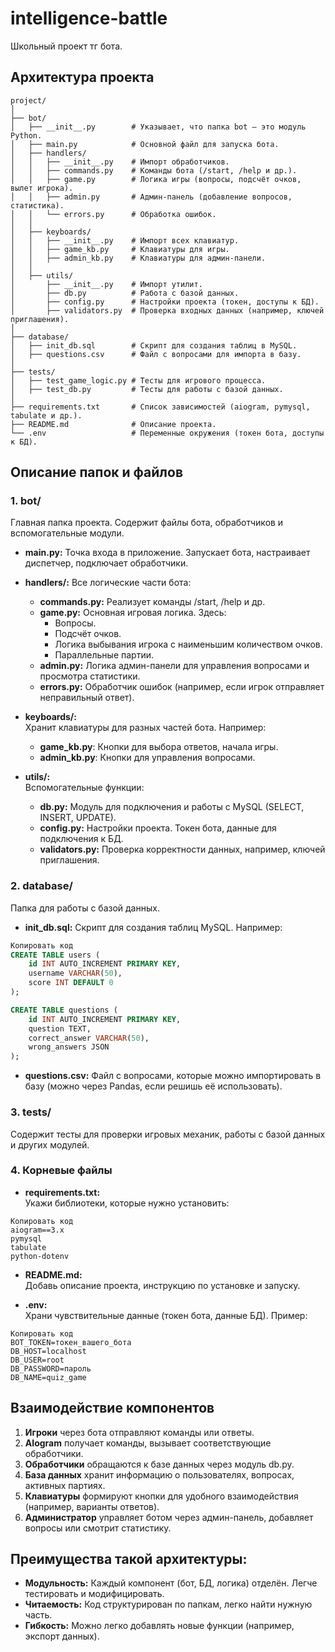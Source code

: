 # intelligence-battle
Школьный проект тг бота.

## Архитектура проекта
```
project/
│
├── bot/
│   ├── __init__.py        # Указывает, что папка bot — это модуль Python.
│   ├── main.py            # Основной файл для запуска бота.
│   ├── handlers/
│   │   ├── __init__.py    # Импорт обработчиков.
│   │   ├── commands.py    # Команды бота (/start, /help и др.).
│   │   ├── game.py        # Логика игры (вопросы, подсчёт очков, вылет игрока).
│   │   ├── admin.py       # Админ-панель (добавление вопросов, статистика).
│   │   └── errors.py      # Обработка ошибок.
│   │
│   ├── keyboards/
│   │   ├── __init__.py    # Импорт всех клавиатур.
│   │   ├── game_kb.py     # Клавиатуры для игры.
│   │   ├── admin_kb.py    # Клавиатуры для админ-панели.
│   │
│   ├── utils/
│       ├── __init__.py    # Импорт утилит.
│       ├── db.py          # Работа с базой данных.
│       ├── config.py      # Настройки проекта (токен, доступы к БД).
│       ├── validators.py  # Проверка входных данных (например, ключей приглашения).
│
├── database/
│   ├── init_db.sql        # Скрипт для создания таблиц в MySQL.
│   ├── questions.csv      # Файл с вопросами для импорта в базу.
│
├── tests/
│   ├── test_game_logic.py # Тесты для игрового процесса.
│   ├── test_db.py         # Тесты для работы с базой данных.
│
├── requirements.txt       # Список зависимостей (aiogram, pymysql, tabulate и др.).
├── README.md              # Описание проекта.
└── .env                   # Переменные окружения (токен бота, доступы к БД).
```

## Описание папок и файлов

### 1. bot/
Главная папка проекта. Содержит файлы бота, обработчиков и вспомогательные модули.

* **main.py:** Точка входа в приложение. Запускает бота, настраивает диспетчер, подключает обработчики.

* **handlers/:** Все логические части бота:
  * **commands.py:** Реализует команды /start, /help и др.
  * **game.py:** Основная игровая логика. Здесь:
    * Вопросы.
    * Подсчёт очков.
    * Логика выбывания игрока с наименьшим количеством очков.
    * Параллельные партии.
  * **admin.py:** Логика админ-панели для управления вопросами и просмотра статистики.
  * **errors.py:** Обработчик ошибок (например, если игрок отправляет неправильный ответ).
* **keyboards/:** <br>
  Хранит клавиатуры для разных частей бота. Например:
  * **game_kb.py**: Кнопки для выбора ответов, начала игры.
  * **admin_kb.py**: Кнопки для управления вопросами.
* **utils/:** <br>
Вспомогательные функции:
  * **db.py:** Модуль для подключения и работы с MySQL (SELECT, INSERT, UPDATE).
  * **config.py:** Настройки проекта. Токен бота, данные для подключения к БД.
  * **validators.py:** Проверка корректности данных, например, ключей приглашения.

### 2. database/
Папка для работы с базой данных.

* **init_db.sql:** Скрипт для создания таблиц MySQL. Например:
``` sql
Копировать код
CREATE TABLE users (
    id INT AUTO_INCREMENT PRIMARY KEY,
    username VARCHAR(50),
    score INT DEFAULT 0
);

CREATE TABLE questions (
    id INT AUTO_INCREMENT PRIMARY KEY,
    question TEXT,
    correct_answer VARCHAR(50),
    wrong_answers JSON
);
```
* **questions.csv:** Файл с вопросами, которые можно импортировать в базу (можно через Pandas, если решишь её использовать).

### 3. tests/
Содержит тесты для проверки игровых механик, работы с базой данных и других модулей.

### 4. Корневые файлы
* **requirements.txt:**
<br>Укажи библиотеки, которые нужно установить:

```plaintext
Копировать код
aiogram==3.x
pymysql
tabulate
python-dotenv
```
* **README.md:**
<br>Добавь описание проекта, инструкцию по установке и запуску.

* **.env:**
<br>Храни чувствительные данные (токен бота, данные БД). Пример:

```plaintext
Копировать код
BOT_TOKEN=токен_вашего_бота
DB_HOST=localhost
DB_USER=root
DB_PASSWORD=пароль
DB_NAME=quiz_game
```

## Взаимодействие компонентов
1. **Игроки** через бота отправляют команды или ответы.
2. **AIogram** получает команды, вызывает соответствующие обработчики.
3. **Обработчики** обращаются к базе данных через модуль db.py.
4. **База данных** хранит информацию о пользователях, вопросах, активных партиях.
5. **Клавиатуры** формируют кнопки для удобного взаимодействия (например, варианты ответов).
6. **Администратор** управляет ботом через админ-панель, добавляет вопросы или смотрит статистику.

## Преимущества такой архитектуры:
* **Модульность:** Каждый компонент (бот, БД, логика) отделён. Легче тестировать и модифицировать.
* **Читаемость:** Код структурирован по папкам, легко найти нужную часть.
* **Гибкость:** Можно легко добавлять новые функции (например, экспорт данных).







